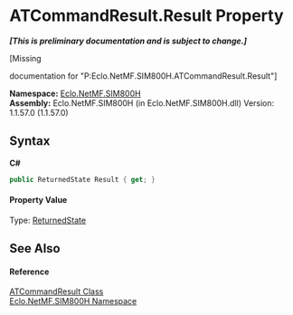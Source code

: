 # ATCommandResult.Result Property 
 _**\[This is preliminary documentation and is subject to change.\]**_

\[Missing <summary> documentation for "P:Eclo.NetMF.SIM800H.ATCommandResult.Result"\]

**Namespace:**&nbsp;<a href="N_Eclo_NetMF_SIM800H">Eclo.NetMF.SIM800H</a><br />**Assembly:**&nbsp;Eclo.NetMF.SIM800H (in Eclo.NetMF.SIM800H.dll) Version: 1.1.57.0 (1.1.57.0)

## Syntax

**C#**<br />
``` C#
public ReturnedState Result { get; }
```


#### Property Value
Type: <a href="T_Eclo_NetMF_SIM800H_ReturnedState">ReturnedState</a>

## See Also


#### Reference
<a href="T_Eclo_NetMF_SIM800H_ATCommandResult">ATCommandResult Class</a><br /><a href="N_Eclo_NetMF_SIM800H">Eclo.NetMF.SIM800H Namespace</a><br />